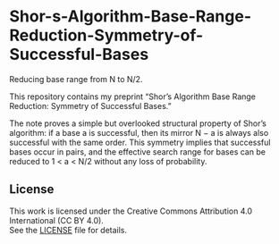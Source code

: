 # Shor-s-Algorithm-Base-Range-Reduction-Symmetry-of-Successful-Bases
Reducing base range from N to N/2.

This repository contains my preprint “Shor’s Algorithm Base Range Reduction: Symmetry of Successful Bases.”

The note proves a simple but overlooked structural property of Shor’s algorithm: if a base a is successful, then its mirror N − a is always also successful with the same order. This symmetry implies that successful bases occur in pairs, and the effective search range for bases can be reduced to 1 < a < N/2 without any loss of probability.

## License
This work is licensed under the Creative Commons Attribution 4.0 International (CC BY 4.0).  
See the [LICENSE](LICENSE) file for details.

